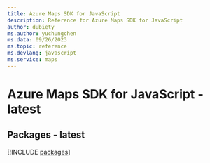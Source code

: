 ```yaml
---
title: Azure Maps SDK for JavaScript
description: Reference for Azure Maps SDK for JavaScript
author: dubiety
ms.author: yuchungchen
ms.data: 09/26/2023
ms.topic: reference
ms.devlang: javascript
ms.service: maps
---
```

# Azure Maps SDK for JavaScript - latest
## Packages - latest
[!INCLUDE [packages](maps-index.md)]